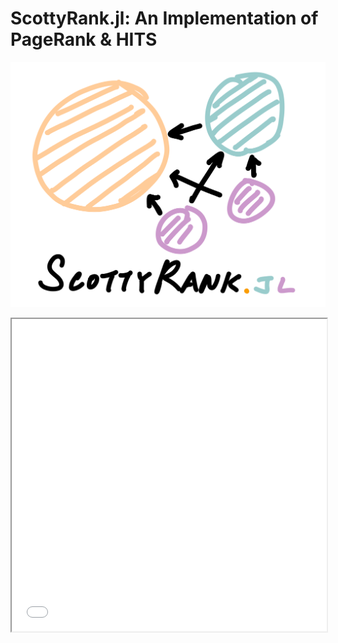 # ScottyRank.jl: An Implementation of PageRank & HITS

![ScottyRank Logo](img/scottyrank-logo.png)

<html><head><title>ScottyRank.jl: An Implementation of PageRank & HITS</title></head><body><iframe src="tex/scottyrank.pdf" width="100%" height="500px"></iframe></body></html>

<object data="tex/scottyrank.pdf" width="1000" height="1000" type='application/pdf'></object>
